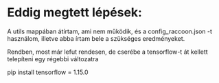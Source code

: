 # Eddig megtett lépések:
A utils mappában átírtam, ami nem működik, és a config_raccoon.json -t használom, illetve abba írtam bele a szükséges eredményeket.

Rendben, most már lefut rendesen, de cserébe a tensorflow-t át kellett telepíteni egy régebbi változatra 

pip install tensorflow = 1.15.0
